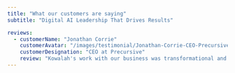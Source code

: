 ```yaml
---
title: "What our customers are saying"
subtitle: "Digital AI Leadership That Drives Results"

reviews:
  - customerName: "Jonathan Corrie"
    customerAvatar: "/images/testimonial/Jonathan-Corrie-CEO-Precursive-1.jpg"
    customerDesignation: "CEO at Precursive"
    review: "Kowalah's work with our business was transformational and I don't use that term lightly... We just closed a $1.3m TCV deal on Friday that was a direct result of an AI solution that reduced the level of effort for the client by 50 days."
---
```


